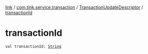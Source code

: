 [link](../../index.md) / [com.tink.service.transaction](../index.md) / [TransactionUpdateDescriptor](index.md) / [transactionId](./transaction-id.md)

# transactionId

`val transactionId: `[`String`](https://kotlinlang.org/api/latest/jvm/stdlib/kotlin/-string/index.html)